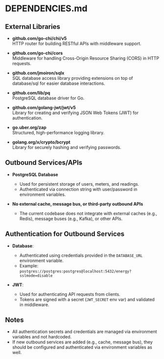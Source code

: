 # DEPENDENCIES.md

## External Libraries

- **github.com/go-chi/chi/v5**  
  HTTP router for building RESTful APIs with middleware support.

- **github.com/go-chi/cors**  
  Middleware for handling Cross-Origin Resource Sharing (CORS) in HTTP requests.

- **github.com/jmoiron/sqlx**  
  SQL database access library providing extensions on top of database/sql for easier database interactions.

- **github.com/lib/pq**  
  PostgreSQL database driver for Go.

- **github.com/golang-jwt/jwt/v5**  
  Library for creating and verifying JSON Web Tokens (JWT) for authentication.

- **go.uber.org/zap**  
  Structured, high-performance logging library.

- **golang.org/x/crypto/bcrypt**  
  Library for securely hashing and verifying passwords.

## Outbound Services/APIs

- **PostgreSQL Database**  
  - Used for persistent storage of users, meters, and readings.
  - Authenticated via connection string with user/password in environment variables.

- **No external cache, message bus, or third-party outbound APIs**  
  - The current codebase does not integrate with external caches (e.g., Redis), message buses (e.g., Kafka), or other APIs.

## Authentication for Outbound Services

- **Database**:  
  - Authenticated using credentials provided in the `DATABASE_URL` environment variable.
  - Example:  
    `postgres://postgres:postgres@localhost:5432/energy?sslmode=disable`

- **JWT**:  
  - Used for authenticating API requests from clients.
  - Tokens are signed with a secret (`JWT_SECRET` env var) and validated in middleware.

## Notes

- All authentication secrets and credentials are managed via environment variables and not hardcoded.
- If new outbound services are added (e.g., cache, message bus), they should be configured and authenticated via environment variables as well.